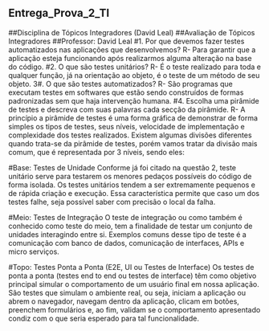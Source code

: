 ## Entrega_Prova_2_TI
##Disciplina de Tópicos Integradores (David Leal)
##Avaliação de Tópicos Integradores
##Professor: David Leal
#1. Por que devemos fazer testes automatizados nas aplicações que desenvolvemos?
R- Para garantir que a aplicação esteja funcionando após realizarmos alguma alteração na base do código.
#2. O que são testes unitários?
R- É o teste realizado para toda e qualquer função, já na orientação ao objeto, é o teste de um método de seu objeto.
3#. O que são testes automatizados?
R- São programas que executam testes em softwares que estão sendo construídos de formas padronizadas sem que haja intervenção humana.
#4. Escolha uma pirâmide de testes e descreva com suas palavras cada secção da pirâmide.
R- A princípio a pirâmide de testes é uma forma gráfica de demonstrar de forma simples os tipos de testes, seus níveis, velocidade de implementação e complexidade dos testes realizados.
Existem algumas divisões diferentes quando trata-se da pirâmide de testes, porém vamos tratar da divisão mais comum, que é representada por 3 níveis, sendo eles:

#Base: Testes de Unidade
Conforme já foi citado na questão 2, teste unitário serve para testarem os menores pedaços possíveis do código de forma isolada. Os testes unitários tendem a ser extremamente pequenos e de rápida criação e execução. Essa característica permite que caso um dos testes falhe, seja possível saber com precisão o local da falha.

#Meio: Testes de Integração
O teste de integração ou como também é conhecido como teste do meio, tem a finalidade de testar um conjunto de unidades interagindo entre si. Exemplos comuns desse tipo de teste é a comunicação com banco de dados, comunicação de interfaces, APIs e micro serviços.

#Topo: Testes Ponta a Ponta (E2E, UI ou Testes de Interface)
Os testes de ponta a ponta (testes end to end ou testes de interface) têm como objetivo principal simular o comportamento de um usuário final em nossa aplicação. São testes que simulam o ambiente real, ou seja, iniciam a aplicação ou abrem o navegador, navegam dentro da aplicação, clicam em botões, preenchem formulários e, ao fim, validam se o comportamento apresentado condiz com o que seria esperado para tal funcionalidade.

